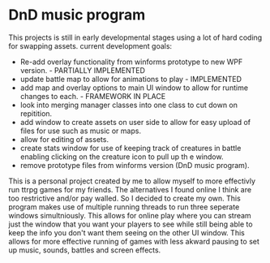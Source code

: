 # DnD music program

This projects is still in early developmental stages using a lot of hard coding for swapping assets.
current development goals:
  * Re-add overlay functionality from winforms prototype to new WPF version. - PARTIALLY IMPLEMENTED
  * update battle map to allow for animations to play - IMPLEMENTED
  * add map and overlay options to main UI window to allow for runtime changes to each. - FRAMEWORK IN PLACE
  * look into merging manager classes into one class to cut down on repitition.
  * add window to create assets on user side to allow for easy upload of files for use such as music or maps.
  * allow for editing of assets.
  * create stats window for use of keeping track of creatures in battle enabling clicking on the creature icon to pull up th e window.
  * remove prototype files from winforms version (DnD music program).

This is a personal project created by me to allow myself to more effectivly run ttrpg games for my friends. The alternatives I found online I think are too restrictive and/or pay walled. So I decided to create my own. This program makes use of multiple running threads to run three seperate windows simultniously. This allows for online play where you can stream just the window that you want your players to see while still being able to keep the info you don't want them seeing on the other UI window. This allows for more effective running of games with less akward pausing to set up music, sounds, battles and screen effects.
